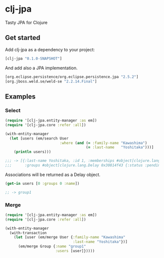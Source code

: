 # clj-jpa

Tasty JPA for Clojure

## Get started

Add clj-jpa as a dependency to your project:

```clojure
[clj-jpa "0.1.0-SNAPSHOT"]
```

And add also a JPA implementation.

```clojure
[org.eclipse.persistence/org.eclipse.persistence.jpa "2.5.2"]
[org.jboss.weld.se/weld-se "2.2.14.Final"]
```


## Examples

### Select

```clojure
(require '[clj-jpa.entity-manager :as em])
(require '[clj-jpa.core :refer :all])

(with-entity-manager
  (let [users (em/search User
                         :where (and (= :family-name "Kawashima")
                                     (= :last-name   "Yoshitaka")))]
    (println users)))

;;; -> [{:last-name Yoshitaka, :id 1, :memberships #object[clojure.lang.Delay 0x289fdb08 {:status :pending, :val nil}],
;;;      :groups #object[clojure.lang.Delay 0x30814f43 {:status :pending, :val nil}], :family-name Kawashima}]
```

Associations will be returned as a Delay object.

```clojure
(get-in users [0 :groups 0 :name])

;; -> group1
```

### Merge

```clojure
(require '[clj-jpa.entity-manager :as em])
(require '[clj-jpa.core :refer :all])

(with-entity-manager
  (with-transaction
    (let [user (em/merge User {:family-name "Kawashima"
                               :last-name "Yoshitaka"})]
      (em/merge Group {:name "group1"
                       :users [user]}))))
```


